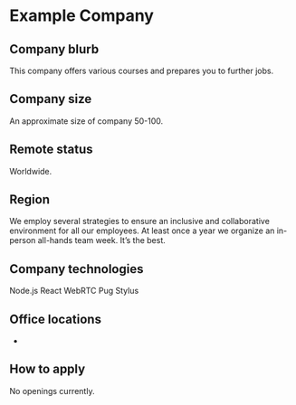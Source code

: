 # Example Company

## Company blurb

This company offers various courses and prepares you to further jobs.

## Company size

An approximate size of company 50-100.

## Remote status

Worldwide.

## Region
We employ several strategies to ensure an inclusive and collaborative environment for all our employees.
At least once a year we organize an in-person all-hands team week. It’s the best.


## Company technologies

Node.js
React
WebRTC
Pug
Stylus


## Office locations

-

## How to apply

No openings currently.
